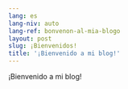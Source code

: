 ```yaml
---
lang: es
lang-niv: auto
lang-ref: bonvenon-al-mia-blogo
layout: post
slug: ¡Bienvenidos!
title: '¡Bienvenido a mi blog!'
---
```


¡Bienvenido a mi blog!
